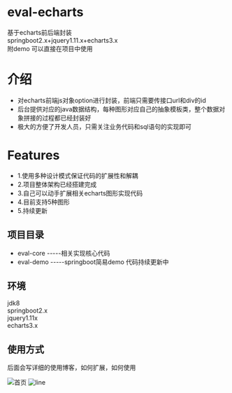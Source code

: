 # eval-echarts
基于echarts前后端封装 <br>
springboot2.x+jquery1.11.x+echarts3.x<br>
附demo 可以直接在项目中使用

介绍
====

* 对echarts前端js对象option进行封装，前端只需要传接口url和div的id
* 后台提供对应的java数据结构，每种图形对应自己的抽象模板类，整个数据对象拼接的过程都已经封装好
* 极大的方便了开发人员，只需关注业务代码和sql语句的实现即可

Features
====
* 1.使用多种设计模式保证代码的扩展性和解耦
* 2.项目整体架构已经搭建完成
* 3.自己可以动手扩展相关echarts图形实现代码
* 4.目前支持5种图形
* 5.持续更新


项目目录
----
* eval-core -----相关实现核心代码
* eval-demo   -----springboot简易demo 代码持续更新中

环境
----
jdk8 <br>
springboot2.x <br>
jquery1.11x <br>
echarts3.x

使用方式
----
后面会写详细的使用博客，如何扩展，如何使用

![首页](https://github.com/huajiexiewenfeng/eval-echarts/blob/master/img/index.png)
![line](https://github.com/huajiexiewenfeng/eval-echarts/blob/master/img/echarts-line.png)
